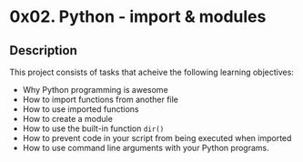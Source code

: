 # 0x02. Python - import & modules
## Description
This project consists of tasks that acheive the following learning objectives:

* Why Python programming is awesome
* How to import functions from another file
* How to use imported functions
* How to create a module
* How to use the built-in function `dir()`
* How to prevent code in your script from being executed when imported
* How to use command line arguments with your Python programs.
